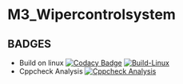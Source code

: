 # M3_Wipercontrolsystem
## BADGES
* Build on linux
[![Codacy Badge](https://api.codacy.com/project/badge/Grade/1f958c1ec37049bc91c008986f1e2e43)](https://app.codacy.com/gh/AskinPrem/M3_Wipercontrolsystem?utm_source=github.com&utm_medium=referral&utm_content=AskinPrem/M3_Wipercontrolsystem&utm_campaign=Badge_Grade_Settings)
[![Build-Linux](https://github.com/AskinPrem/M3_Wipercontrolsystem/actions/workflows/Build%20on%20Linux.yml/badge.svg)](https://github.com/AskinPrem/M3_Wipercontrolsystem/actions/workflows/Build%20on%20Linux.yml)
* Cppcheck Analysis
[![Cppcheck Analysis](https://github.com/AskinPrem/M3_Wipercontrolsystem/actions/workflows/Cppcheck_analysis.yml/badge.svg)](https://github.com/AskinPrem/M3_Wipercontrolsystem/actions/workflows/Cppcheck_analysis.yml)
